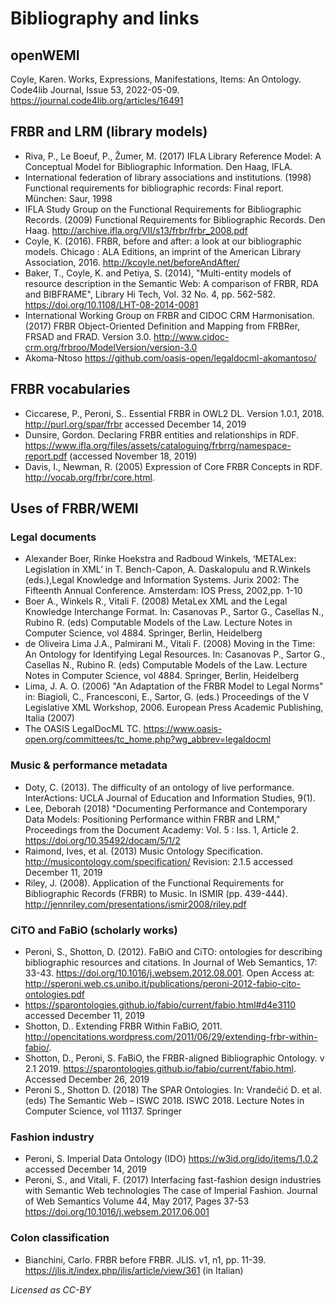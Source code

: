 # Bibliography and links

## openWEMI

Coyle, Karen. Works, Expressions, Manifestations, Items: An Ontology. Code4lib Journal, Issue 53, 2022-05-09. https://journal.code4lib.org/articles/16491

## FRBR and LRM (library models)

* Riva, P., Le Boeuf, P., Žumer, M. (2017) IFLA Library Reference Model: A Conceptual Model for Bibliographic Information. Den Haag, IFLA.
* International federation of library associations and institutions. (1998) Functional requirements for bibliographic records: Final report. München: Saur, 1998
* IFLA Study Group on the Functional Requirements for Bibliographic Records. (2009) Functional Requirements for Bibliographic Records. Den Haag. http://archive.ifla.org/VII/s13/frbr/frbr_2008.pdf
* Coyle, K. (2016). FRBR, before and after: a look at our bibliographic models.  Chicago : ALA Editions, an imprint of the American Library Association, 2016. http://kcoyle.net/beforeAndAfter/
* Baker, T., Coyle, K. and Petiya, S. (2014), "Multi-entity models of resource description in the Semantic Web: A comparison of FRBR, RDA and BIBFRAME", Library Hi Tech, Vol. 32 No. 4, pp. 562-582. https://doi.org/10.1108/LHT-08-2014-0081
* International Working Group on FRBR and CIDOC CRM Harmonisation. (2017) FRBR Object-Oriented Definition and Mapping from FRBRer, FRSAD and FRAD. Version 3.0. http://www.cidoc-crm.org/frbroo/ModelVersion/version-3.0 
* Akoma-Ntoso https://github.com/oasis-open/legaldocml-akomantoso/

## FRBR vocabularies

* Ciccarese, P., Peroni, S.. Essential FRBR in OWL2 DL. Version 1.0.1, 2018. http://purl.org/spar/frbr accessed December 14, 2019
* Dunsire, Gordon. Declaring FRBR entities and relationships in RDF. https://www.ifla.org/files/assets/cataloguing/frbrrg/namespace-report.pdf (accessed November 18, 2019)
* Davis, I., Newman, R. (2005) Expression of Core FRBR Concepts in RDF. http://vocab.org/frbr/core.html.

## Uses of FRBR/WEMI

### Legal documents
 
* Alexander Boer, Rinke Hoekstra and Radboud Winkels, ‘METALex: Legislation in XML’ in T. Bench-Capon, A. Daskalopulu and R.Winkels (eds.),Legal Knowledge and Information Systems. Jurix 2002: The Fifteenth Annual Conference. Amsterdam: IOS Press, 2002,pp. 1-10
* Boer A., Winkels R., Vitali F. (2008) MetaLex XML and the Legal Knowledge Interchange Format. In: Casanovas P., Sartor G., Casellas N., Rubino R. (eds) Computable Models of the Law. Lecture Notes in Computer Science, vol 4884. Springer, Berlin, Heidelberg
* de Oliveira Lima J.A., Palmirani M., Vitali F. (2008) Moving in the Time: An Ontology for Identifying Legal Resources. In: Casanovas P., Sartor G., Casellas N., Rubino R. (eds) Computable Models of the Law. Lecture Notes in Computer Science, vol 4884. Springer, Berlin, Heidelberg
* Lima, J. A. O. (2006) "An Adaptation of the FRBR Model to Legal Norms" in: Biagioli, C., Francesconi, E., Sartor, G. (eds.) Proceedings of the V Legislative XML Workshop, 2006. European Press Academic Publishing, Italia (2007)
* The OASIS LegalDocML TC. https://www.oasis-open.org/committees/tc_home.php?wg_abbrev=legaldocml

### Music & performance metadata
* Doty, C. (2013). The difficulty of an ontology of live performance. InterActions: UCLA Journal of Education and Information Studies, 9(1).
* Lee, Deborah (2018) "Documenting Performance and Contemporary Data Models: Positioning Performance within FRBR and LRM," Proceedings from the Document Academy: Vol. 5 : Iss. 1, Article 2. https://doi.org/10.35492/docam/5/1/2
* Raimond, Ives, et al. (2013) Music Ontology Specification.  http://musicontology.com/specification/ Revision: 2.1.5 accessed December 11, 2019
* Riley, J. (2008). Application of the Functional Requirements for Bibliographic Records (FRBR) to Music. In ISMIR (pp. 439-444). http://jennriley.com/presentations/ismir2008/riley.pdf

### CiTO and FaBiO (scholarly works)

* Peroni, S., Shotton, D. (2012). FaBiO and CiTO: ontologies for describing bibliographic resources and citations. In Journal of Web Semantics, 17: 33-43. https://doi.org/10.1016/j.websem.2012.08.001. Open Access at: http://speroni.web.cs.unibo.it/publications/peroni-2012-fabio-cito-ontologies.pdf 
* https://sparontologies.github.io/fabio/current/fabio.html#d4e3110 accessed December 11, 2019
* Shotton, D.. Extending FRBR Within FaBiO, 2011. http://opencitations.wordpress.com/2011/06/29/extending-frbr-within-fabio/.
* Shotton, D., Peroni, S. FaBiO, the FRBR-aligned Bibliographic Ontology. v 2.1 2019. https://sparontologies.github.io/fabio/current/fabio.html. Accessed December 26, 2019
* Peroni S., Shotton D. (2018) The SPAR Ontologies. In: Vrandečić D. et al. (eds) The Semantic Web – ISWC 2018. ISWC 2018. Lecture Notes in Computer Science, vol 11137. Springer

### Fashion industry
* Peroni, S. Imperial Data Ontology (IDO) https://w3id.org/ido/items/1.0.2 accessed December 14, 2019
*  Peroni, S., and Vitali, F. (2017) Interfacing fast-fashion design industries with Semantic Web technologies The case of Imperial Fashion. Journal of Web Semantics Volume 44, May 2017, Pages 37-53 https://doi.org/10.1016/j.websem.2017.06.001

### Colon classification
* Bianchini, Carlo. FRBR before FRBR. JLIS. v1, n1, pp. 11-39. https://jlis.it/index.php/jlis/article/view/361 (in Italian)

*Licensed as CC-BY*
